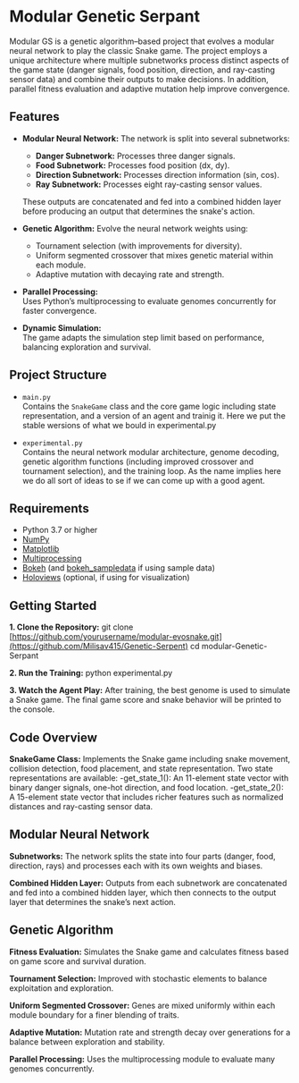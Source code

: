 # Modular Genetic Serpant

Modular GS is a genetic algorithm–based project that evolves a modular neural network to play the classic Snake game. The project employs a unique architecture where multiple subnetworks process distinct aspects of the game state (danger signals, food position, direction, and ray-casting sensor data) and combine their outputs to make decisions. In addition, parallel fitness evaluation and adaptive mutation help improve convergence.

## Features

- **Modular Neural Network:**
  The network is split into several subnetworks:
  - **Danger Subnetwork:** Processes three danger signals.
  - **Food Subnetwork:** Processes food position (dx, dy).
  - **Direction Subnetwork:** Processes direction information (sin, cos).
  - **Ray Subnetwork:** Processes eight ray-casting sensor values.
  
  These outputs are concatenated and fed into a combined hidden layer before producing an output that determines the snake's action.

- **Genetic Algorithm:**
  Evolve the neural network weights using:
  - Tournament selection (with improvements for diversity).
  - Uniform segmented crossover that mixes genetic material within each module.
  - Adaptive mutation with decaying rate and strength.

- **Parallel Processing:**  
  Uses Python’s multiprocessing to evaluate genomes concurrently for faster convergence.

- **Dynamic Simulation:**  
  The game adapts the simulation step limit based on performance, balancing exploration and survival.

## Project Structure

- `main.py`  
  Contains the `SnakeGame` class and the core game logic including state representation, and a version of an agent and trainig it.
  Here we put the stable wersions of what we bould in experimental.py

- `experimental.py`  
  Contains the neural network modular architecture, genome decoding, genetic algorithm functions (including improved crossover and tournament selection), and the training loop.
  As the name implies here we do all sort of ideas to se if we can come up with a good agent.

## Requirements

- Python 3.7 or higher
- [NumPy](https://numpy.org/)
- [Matplotlib](https://matplotlib.org/)
- [Multiprocessing](https://multiprocessing.org/)
- [Bokeh](https://docs.bokeh.org/) (and [bokeh_sampledata](https://pypi.org/project/bokeh_sampledata/) if using sample data)
- [Holoviews](http://holoviews.org/) (optional, if using for visualization)

## Getting Started

**1. Clone the Repository:**
git clone [https://github.com/yourusername/modular-evosnake.git](https://github.com/Milisav415/Genetic-Serpent)
cd modular-Genetic-Serpant

**2. Run the Training:**
python experimental.py

**3. Watch the Agent Play:**
After training, the best genome is used to simulate a Snake game. The final game score and snake behavior will be printed to the console.

## Code Overview

**SnakeGame Class:**
Implements the Snake game including snake movement, collision detection, food placement, and state representation. Two state representations are available:
-get_state_1(): An 11-element state vector with binary danger signals, one-hot direction, and food location.
-get_state_2(): A 15-element state vector that includes richer features such as normalized distances and ray-casting sensor data.

## Modular Neural Network

**Subnetworks:**
The network splits the state into four parts (danger, food, direction, rays) and processes each with its own weights and biases.

**Combined Hidden Layer:**
Outputs from each subnetwork are concatenated and fed into a combined hidden layer, which then connects to the output layer that determines the snake’s next action.

## Genetic Algorithm

**Fitness Evaluation:**
Simulates the Snake game and calculates fitness based on game score and survival duration.

**Tournament Selection:**
Improved with stochastic elements to balance exploitation and exploration.

**Uniform Segmented Crossover:**
Genes are mixed uniformly within each module boundary for a finer blending of traits.

**Adaptive Mutation:**
Mutation rate and strength decay over generations for a balance between exploration and stability.

**Parallel Processing:**
Uses the multiprocessing module to evaluate many genomes concurrently.
